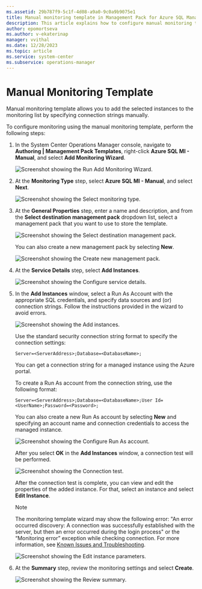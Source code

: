 ```yaml
---
ms.assetid: 29b787f9-5c1f-4d08-a9a0-9c0a9b9075e1
title: Manual monitoring template in Management Pack for Azure SQL Managed Instance
description: This article explains how to configure manual monitoring template in Management Pack for Azure SQL Managed Instance
author: epomortseva
ms.author: v-ekaterinap
manager: vvithal
ms.date: 12/28/2023
ms.topic: article
ms.service: system-center
ms.subservice: operations-manager
---
```


# Manual Monitoring Template

Manual monitoring template allows you to add the selected instances to the monitoring list by specifying connection strings manually.

To configure monitoring using the manual monitoring template, perform the following steps:

1. In the System Center Operations Manager console, navigate to **Authoring | Management Pack Templates**, right-click **Azure SQL MI - Manual**, and select **Add Monitoring Wizard**.

    ![Screenshot showing the Run Add Monitoring Wizard.](./media/managed-instance-management-pack/running-monitoring-wizard.png)

2. At the **Monitoring Type** step, select **Azure SQL MI - Manual**, and select **Next**.

    ![Screenshot showing the Select monitoring type.](./media/managed-instance-management-pack/selecting-monitoring-type-manual.png)

3. At the **General Properties** step, enter a name and description, and from the **Select destination management pack** dropdown list, select a management pack that you want to use to store the template.

    ![Screenshot showing the Select destination management pack.](./media/managed-instance-management-pack/destination-management-pack-manual.png)

    You can also create a new management pack by selecting **New**.

    ![Screenshot showing the Create new management pack.](./media/managed-instance-management-pack/new-management-pack.png)

4. At the **Service Details** step, select **Add Instances**.

    ![Screenshot showing the Configure service details.](./media/managed-instance-management-pack/service-details.png)

5. In the **Add Instances** window, select a Run As Account with the appropriate SQL credentials, and specify data sources and (or) connection strings. Follow the instructions provided in the wizard to avoid errors.

    ![Screenshot showing the Add instances.](./media/managed-instance-management-pack/add-instance-credentials.png)

    Use the standard security connection string format to specify the connection settings:

    ```
    Server=<ServerAddress>;Database=<DatabaseName>;
    ```

    You can get a connection string for a managed instance using the Azure portal.

    To create a Run As account from the connection string, use the following format:  

    ```
    Server=<ServerAddress>;Database=<DatabaseName>;User Id=<UserName>;Password=<Password>;
    ```

    You can also create a new Run As account by selecting **New** and specifying an account name and connection credentials to access the managed instance.

    ![Screenshot showing the Configure Run As account.](./media/managed-instance-management-pack/new-run-as-account-manual.png)

    After you select **OK** in the **Add Instances** window, a connection test will be performed.

    ![Screenshot showing the Connection test.](./media/managed-instance-management-pack/connection-test.png)

    After the connection test is complete, you can view and edit the properties of the added instance. For that, select an instance and select **Edit Instance**.

    > [!NOTE]
    > The monitoring template wizard may show the following error: "An error occurred discovery: A connection was successfully established with the server, but then an error occurred during the login process" or the “Monitoring error” exception while checking connection. For more information, see [Known Issues and Troubleshooting](managed-instance-management-pack-known-issues-and-troubleshooting.md).

    ![Screenshot showing the Edit instance parameters.](./media/managed-instance-management-pack/editing-instance.png)

6. At the **Summary** step, review the monitoring settings and select **Create**.

    ![Screenshot showing the Review summary.](./media/managed-instance-management-pack/manual-summary.png)